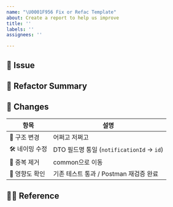 ```yaml
---
name: "\U0001F956 Fix or Refac Template"
about: Create a report to help us improve
title: ''
labels: ''
assignees: ''

---
```


## 🍞 Issue

## 🥖 Refactor Summary

<!-- 어떤 목적의 리팩토링인지 간단히 설명해주세요 -->


## 🍪 Changes

| 항목 | 설명 |
| --- | --- |
| 🧺 구조 변경 | 어쩌고 저쩌고 |
| 🛠 네이밍 수정 | DTO 필드명 통일 (`notificationId` → `id`) |
| 🧽 중복 제거 | common으로 이동 |
| 🧪 영향도 확인 | 기존 테스트 통과 / Postman 재검증 완료 |

## 🧑‍🍳 Reference
